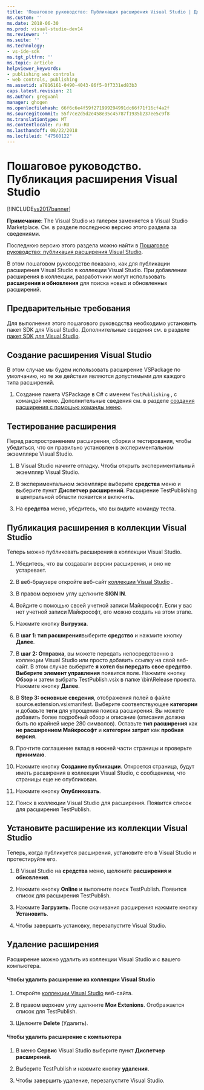 ```yaml
---
title: 'Пошаговое руководство: Публикация расширения Visual Studio | Документация Майкрософт'
ms.custom: ''
ms.date: 2018-06-30
ms.prod: visual-studio-dev14
ms.reviewer: ''
ms.suite: ''
ms.technology:
- vs-ide-sdk
ms.tgt_pltfrm: ''
ms.topic: article
helpviewer_keywords:
- publishing web controls
- web controls, publishing
ms.assetid: a7816161-0490-4043-86f5-0f7331ed83b3
caps.latest.revision: 21
ms.author: gregvanl
manager: ghogen
ms.openlocfilehash: 66f6c6e4f59f271999294991dc66f71f16cf4a2f
ms.sourcegitcommit: 55f7ce2d5d2e458e35c45787f1935b237ee5c9f8
ms.translationtype: MT
ms.contentlocale: ru-RU
ms.lasthandoff: 08/22/2018
ms.locfileid: "47560122"
---
```

# <a name="walkthrough-publishing-a-visual-studio-extension"></a>Пошаговое руководство. Публикация расширения Visual Studio
[!INCLUDE[vs2017banner](../includes/vs2017banner.md)]

**Примечание**: The Visual Studio из галереи заменяется в Visual Studio Marketplace. См. в разделе последнюю версию этого раздела за сведениями.

Последнюю версию этого раздела можно найти в [Пошаговое руководство: публикация расширения Visual Studio](https://docs.microsoft.com/visualstudio/extensibility/walkthrough-publishing-a-visual-studio-extension).  
  
В этом пошаговом руководстве показано, как для публикации расширения Visual Studio в коллекции Visual Studio. При добавлении расширения в коллекции, разработчики могут использовать **расширения и обновления** для поиска новых и обновленных расширений.  
  
## <a name="prerequisites"></a>Предварительные требования  
 Для выполнения этого пошагового руководства необходимо установить пакет SDK для Visual Studio. Дополнительные сведения см. в разделе [пакет SDK для Visual Studio](../extensibility/visual-studio-sdk.md).  
  
## <a name="create-a-visual-studio-extension"></a>Создание расширения Visual Studio  
 В этом случае мы будем использовать расширение VSPackage по умолчанию, но те же действия являются допустимыми для каждого типа расширений.  
  
1.  Создание пакета VSPackage в C# с именем `TestPublishing` , с командой меню. Дополнительные сведения см. в разделе [создания расширения с помощью команды меню](../extensibility/creating-an-extension-with-a-menu-command.md).  
  
## <a name="test-the-extension"></a>Тестирование расширения  
 Перед распространением расширения, сборки и тестирования, чтобы убедиться, что он правильно установлен в экспериментальном экземпляре Visual Studio.  
  
1.  В Visual Studio начните отладку. Чтобы открыть экспериментальный экземпляр Visual Studio.  
  
2.  В экспериментальном экземпляре выберите **средства** меню и выберите пункт **Диспетчер расширений**. Расширение TestPublishing в центральной области появится и включить.  
  
3.  На **средства** меню, убедитесь, что вы видите команду теста.  
  
## <a name="publish-the-extension-to-the-visual-studio-gallery"></a>Публикация расширения в коллекции Visual Studio  
 Теперь можно публиковать расширения в коллекции Visual Studio.  
  
1.  Убедитесь, что вы создавали версии расширения, и оно не устаревает.  
  
2.  В веб-браузере откройте веб-сайт [коллекции Visual Studio](http://go.microsoft.com/fwlink/?LinkId=194329) .  
  
3.  В правом верхнем углу щелкните **SIGN IN**.  
  
4.  Войдите с помощью своей учетной записи Майкрософт. Если у вас нет учетной записи Майкрософт, его можно создать на этом этапе.  
  
5.  Нажмите кнопку **Выгрузка**.  
  
6.  В **шаг 1: тип расширения**выберите **средство** и нажмите кнопку **Далее**.  
  
7.  В **шаг 2: Отправка**, вы можете передать непосредственно в коллекции Visual Studio или просто добавить ссылку на свой веб-сайт. В этом случае выберите **я хотел бы передать свое средство**. **Выберите элемент управления** появится поле. Нажмите кнопку **Обзор** и затем выбрать TestPublish.vsix в папке \bin\Release проекта. Нажмите кнопку **Далее**.  
  
8.  В **Step 3: основные сведения**, отображения полей в файле source.extension.vsixmanifest. Выберите соответствующее **категории** и добавьте **теги** для упрощения поиска расширения. Вы можете добавить более подробный обзор и описание (описания должна быть по крайней мере 280 символов). Оставьте **тип расширения** как **не расширением Майкрософт** и **категории затрат** как **пробная версия**.  
  
9. Прочтите соглашение вклад в нижней части страницы и проверьте **принимаю**.  
  
10. Нажмите кнопку **Создание публикации**. Откроется страница, будут иметь расширения в коллекции Visual Studio, с сообщением, что страницы еще не опубликован.  
  
11. Нажмите кнопку **Опубликовать**.  
  
12. Поиск в коллекции Visual Studio для расширения. Появится список для расширения TestPublish.  
  
## <a name="install-the-extension-from-the-visual-studio-gallery"></a>Установите расширение из коллекции Visual Studio  
 Теперь, когда публикуется расширения, установите его в Visual Studio и протестируйте его.  
  
1.  В Visual Studio на **средства** меню, щелкните **расширения и обновления**.  
  
2.  Нажмите кнопку **Online** и выполните поиск TestPublish. Появится список для расширения TestPublish.  
  
3.  Нажмите **Загрузить**. После скачивания расширения нажмите кнопку **Установить**.  
  
4.  Чтобы завершить установку, перезапустите Visual Studio.  
  
## <a name="removing-the-extension"></a>Удаление расширения  
 Расширение можно удалить из коллекции Visual Studio и с вашего компьютера.  
  
#### <a name="to-remove-the-extension-from-the-visual-studio-gallery"></a>Чтобы удалить расширение из коллекции Visual Studio  
  
1.  Откройте [коллекции Visual Studio](http://go.microsoft.com/fwlink/?LinkId=194329) веб-сайта.  
  
2.  В правом верхнем углу щелкните **Мои Extenions**. Отображается список для TestPublish.  
  
3.  Щелкните **Delete** (Удалить).  
  
#### <a name="to-remove-the-extension-from-your-computer"></a>Чтобы удалить расширение с компьютера  
  
1.  В меню **Сервис** Visual Studio выберите пункт **Диспетчер расширений**.  
  
2.  Выберите TestPublish и нажмите кнопку **удаления**.  
  
3.  Чтобы завершить удаление, перезапустите Visual Studio.


